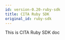 ```yaml
---
id: version-0.20-ruby-sdk
title: CITA Ruby SDK
original_id: ruby-sdk
---
```


This is CITA Ruby SDK doc